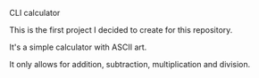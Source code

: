 CLI calculator

This is the first project I decided to create for this repository.

It's a simple calculator with ASCII art.

It only allows for addition, subtraction, multiplication and division.